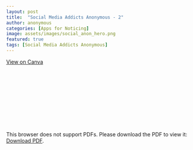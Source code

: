 ```yaml
---
layout: post
title:  "Social Media Addicts Anonymous - 2"
author: anonymous
categories: [Apps for Noticing]
image: assets/images/social_anon_hero.png
featured: true
tags: [Social Media Addicts Anonymous]
---
```




<a href="https://www.canva.com/design/DAEctPszskw/kkuOxdDpvOxOy2n_1uOYLA/edit" target="__blank"> View on Canva</a>


<object data="{{site.baseurl}}/assets/images/socialmedia.pdf" type="application/pdf" width="700px" height="1400px">
    <embed src="{{site.baseurl}}/assets/images/socialmedia.pdf">
        <p>This browser does not support PDFs. Please download the PDF to view it: <a href="{{site.baseurl}}/assets/images/socialmedia.pdf">Download PDF</a>.</p>
    </embed>
</object>




